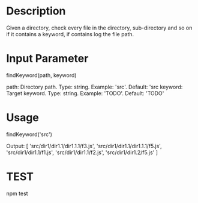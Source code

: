 # Description

Given a directory, check every file in the directory, sub-directory and so on if it contains a keyword, if contains log the file path.

# Input Parameter

findKeyword(path, keyword)

path: Directory path. Type: string. Example: 'src'. Default: 'src
keyword: Target keyword. Type: string. Example: 'TODO'. Default: 'TODO'

# Usage

findKeyword('src')

Output:
[
  'src/dir1/dir1.1/dir1.1.1/f3.js',
  'src/dir1/dir1.1/dir1.1.1/f5.js',
  'src/dir1/dir1.1/f1.js',
  'src/dir1/dir1.1/f2.js',
  'src/dir1/dir1.2/f5.js'
]

# TEST

npm test
